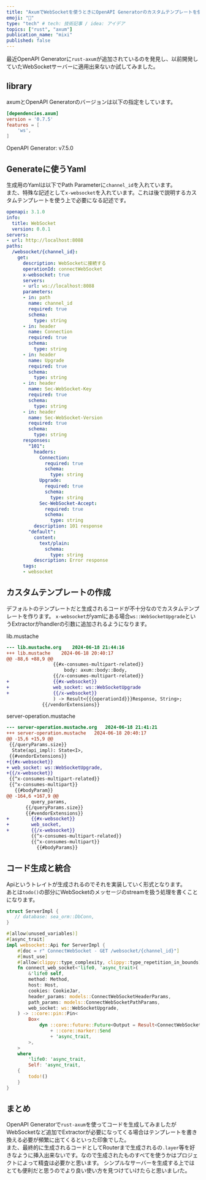 ```yaml
---
title: "AxumでWebSocketを使うときにOpenAPI Generatorのカスタムテンプレートを使用してハンドラーの生成をする知見"
emoji: "🦀"
type: "tech" # tech: 技術記事 / idea: アイデア
topics: ["rust", "axum"]
publication_name: "mixi"
published: false
---
```


最近OpenAPI Generatorに`rust-axum`が追加されているのを発見し、以前開発していたWebSocketサーバーに適用出来ないか試してみました。


## library
axumとOpenAPI Generatorのバージョンは以下の指定をしています。
```toml
[dependencies.axum]
version = '0.7.5'
features = [
    'ws',
]
```

OpenAPI Generator: v7.5.0

## Generateに使うYaml
生成用のYamlは以下でPath Parameterに`channel_id`を入れています。  
また、特殊な記述として`x-websocket`を入れています。これは後で説明するカスタムテンプレートを使う上で必要になる記述です。

```yaml
openapi: 3.1.0
info:
  title: WebSocket
  version: 0.0.1
servers:
- url: http://localhost:8088
paths:
  /websocket/{channel_id}:
    get:
      description: WebSocketに接続する
      operationId: connectWebSocket
      x-websocket: true
      servers:
      - url: ws://localhost:8088
      parameters:
      - in: path
        name: channel_id
        required: true
        schema:
          type: string
      - in: header
        name: Connection
        required: true
        schema:
          type: string
      - in: header
        name: Upgrade
        required: true
        schema:
          type: string
      - in: header
        name: Sec-WebSocket-Key
        required: true
        schema:
          type: string
      - in: header
        name: Sec-WebSocket-Version
        required: true
        schema:
          type: string
      responses:
        "101":
          headers:
            Connection: 
              required: true
              schema:
                type: string
            Upgrade:
              required: true
              schema:
                type: string
            Sec-WebSocket-Accept:
              required: true
              schema:
                type: string
          description: 101 response
        "default":
          content:
            text/plain:
              schema:
                type: string
          description: Error response
      tags:
      - websocket
```

## カスタムテンプレートの作成
デフォルトのテンプレートだと生成されるコードが不十分なのでカスタムテンプレートを作ります。
`x-websocket`がyamlにある場合`ws::WebSocketUpgrade`というExtractorがhandlerの引数に追加されるようになります。

lib.mustache
```diff
--- lib.mustache.org	2024-06-18 21:44:16
+++ lib.mustache	2024-06-18 20:40:17
@@ -88,6 +88,9 @@
                 {{#x-consumes-multipart-related}}
                     body: axum::body::Body,
                 {{/x-consumes-multipart-related}}
+                {{#x-websocket}}
+                web_socket: ws::WebSocketUpgrade
+                {{/x-websocket}}
                 ) -> Result<{{{operationId}}}Response, String>;
             {{/vendorExtensions}}
```

server-operation.mustache
```diff
--- server-operation.mustache.org	2024-06-18 21:41:21
+++ server-operation.mustache	2024-06-18 20:40:17
@@ -15,6 +15,9 @@
 {{/queryParams.size}}
  State(api_impl): State<I>,
 {{#vendorExtensions}}
+{{#x-websocket}}
+ web_socket: ws::WebSocketUpgrade,
+{{/x-websocket}}
 {{^x-consumes-multipart-related}}
 {{^x-consumes-multipart}}
   {{#bodyParam}}
@@ -164,6 +167,9 @@
         query_params,
       {{/queryParams.size}}
       {{#vendorExtensions}}
+        {{#x-websocket}}
+        web_socket,
+        {{/x-websocket}}
         {{^x-consumes-multipart-related}}
         {{^x-consumes-multipart}}
           {{#bodyParams}}
```

## コード生成と統合

Apiというトレイトが生成されるのでそれを実装していく形式となります。  
あとは`todo()`の部分にWebSocketのメッセージのstreamを扱う処理を書くことになります。

```rust
struct ServerImpl {
   // database: sea_orm::DbConn,
}

#[allow(unused_variables)]
#[async_trait]
impl websocket::Api for ServerImpl {
    #[doc = r" ConnectWebSocket - GET /websocket/{channel_id}"]
    #[must_use]
    #[allow(clippy::type_complexity, clippy::type_repetition_in_bounds)]
    fn connect_web_socket<'life0, 'async_trait>(
        &'life0 self,
        method: Method,
        host: Host,
        cookies: CookieJar,
        header_params: models::ConnectWebSocketHeaderParams,
        path_params: models::ConnectWebSocketPathParams,
        web_socket: ws::WebSocketUpgrade,
    ) -> ::core::pin::Pin<
        Box<
            dyn ::core::future::Future<Output = Result<ConnectWebSocketResponse, String>>
                + ::core::marker::Send
                + 'async_trait,
        >,
    >
    where
        'life0: 'async_trait,
        Self: 'async_trait,
    {
        todo!()
    }
}
```

## まとめ

OpenAPI Generatorで`rust-axum`を使ってコードを生成してみましたがWebSocketなど追加でExtractorが必要になってくる場合はテンプレートを書き換える必要が頻繁に出てくるといった印象でした。  
また、最終的に生成されるコードとしてRouterまで生成されるの`.layer`等を好きなように挿入出来ないです。なので生成されたものすべてを使うかはプロジェクトによって精査は必要かと思います。
シンプルなサーバーを生成する上ではとても便利だと思うのでより良い使い方を見つけていけたらと思いましrた。
